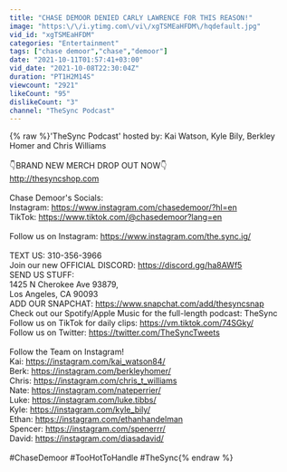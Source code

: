 ```yaml
---
title: "CHASE DEMOOR DENIED CARLY LAWRENCE FOR THIS REASON!"
image: "https:\/\/i.ytimg.com\/vi\/xgTSMEaHFDM\/hqdefault.jpg"
vid_id: "xgTSMEaHFDM"
categories: "Entertainment"
tags: ["chase demoor","chase","demoor"]
date: "2021-10-11T01:57:41+03:00"
vid_date: "2021-10-08T22:30:04Z"
duration: "PT1H2M14S"
viewcount: "2921"
likeCount: "95"
dislikeCount: "3"
channel: "TheSync Podcast"
---
```

{% raw %}'TheSync Podcast' hosted by: Kai Watson, Kyle Bily, Berkley Homer and Chris Williams<br /><br />👇BRAND NEW MERCH DROP OUT NOW👇<br /><a rel="nofollow" target="blank" href="http://thesyncshop.com">http://thesyncshop.com</a><br /><br />Chase Demoor's Socials:<br />Instagram: <a rel="nofollow" target="blank" href="https://www.instagram.com/chasedemoor/?hl=en">https://www.instagram.com/chasedemoor/?hl=en</a><br />TikTok: <a rel="nofollow" target="blank" href="https://www.tiktok.com/@chasedemoor?lang=en">https://www.tiktok.com/@chasedemoor?lang=en</a><br /><br />Follow us on Instagram: <a rel="nofollow" target="blank" href="https://www.instagram.com/the.sync.ig/">https://www.instagram.com/the.sync.ig/</a><br /><br />TEXT US: 310-356-3966<br />Join our new OFFICIAL DISCORD: <a rel="nofollow" target="blank" href="https://discord.gg/ha8AWf5">https://discord.gg/ha8AWf5</a><br />SEND US STUFF:<br />1425 N Cherokee Ave 93879, <br />Los Angeles, CA 90093<br />ADD OUR SNAPCHAT: <a rel="nofollow" target="blank" href="https://www.snapchat.com/add/thesyncsnap">https://www.snapchat.com/add/thesyncsnap</a><br />Check out our Spotify/Apple Music for the full-length podcast: TheSync<br />Follow us on TikTok for daily clips: <a rel="nofollow" target="blank" href="https://vm.tiktok.com/74SGky/">https://vm.tiktok.com/74SGky/</a><br />Follow us on Twitter: <a rel="nofollow" target="blank" href="https://twitter.com/TheSyncTweets">https://twitter.com/TheSyncTweets</a><br /><br />Follow the Team on Instagram!<br />Kai: <a rel="nofollow" target="blank" href="https://instagram.com/kai_watson84/">https://instagram.com/kai_watson84/</a><br />Berk: <a rel="nofollow" target="blank" href="https://instagram.com/berkleyhomer/">https://instagram.com/berkleyhomer/</a><br />Chris: <a rel="nofollow" target="blank" href="https://instagram.com/chris_t_williams">https://instagram.com/chris_t_williams</a><br />Nate: <a rel="nofollow" target="blank" href="https://instagram.com/nateperrier/">https://instagram.com/nateperrier/</a><br />Luke: <a rel="nofollow" target="blank" href="https://instagram.com/luke.tibbs/">https://instagram.com/luke.tibbs/</a><br />Kyle: <a rel="nofollow" target="blank" href="https://instagram.com/kyle_bily/">https://instagram.com/kyle_bily/</a><br />Ethan: <a rel="nofollow" target="blank" href="https://instagram.com/ethanhandelman">https://instagram.com/ethanhandelman</a><br />Spencer: <a rel="nofollow" target="blank" href="https://instagram.com/spenerrr/">https://instagram.com/spenerrr/</a><br />David: <a rel="nofollow" target="blank" href="https://instagram.com/diasadavid/">https://instagram.com/diasadavid/</a><br /><br />#ChaseDemoor #TooHotToHandle #TheSync{% endraw %}
